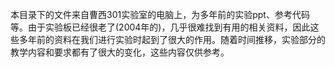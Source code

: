 本目录下的文件来自曹西301实验室的电脑上，为多年前的实验ppt、参考代码等。由于实验板已经很老了(2004年的)，几乎很难找到有用的相关资料，因此这些多年前的资料在我们进行实验时起到了很大的作用。随着时间推移，实验部分的教学内容和要求都有了很大的变化，这些内容仅供参考。